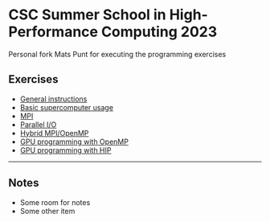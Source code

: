 # CSC Summer School in High-Performance Computing 2023

Personal fork Mats Punt for executing the programming exercises

## Exercises

 - [General instructions](exercise-instructions.md)
 - [Basic supercomputer usage](computer-platforms)
 - [MPI](mpi)
 - [Parallel I/O](parallel-io)
 - [Hybrid MPI/OpenMP](hybrid)
 - [GPU programming with OpenMP](gpu-openmp)
 - [GPU programming with HIP](gpu-hip)

---
## Notes
- Some room for notes
- Some other item
